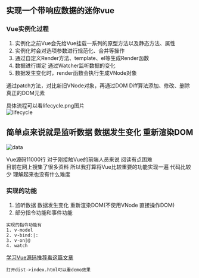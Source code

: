 ## 实现一个带响应数据的迷你vue
### Vue实例化过程

1. 实例化之前Vue会先给Vue挂载一系列的原型方法以及静态方法、属性
2. 实例化时会对选项参数进行规范化、合并等操作
3. 通过自定义Render方法、template、el等生成Render函数
4. 数据进行绑定 通过Watcher监听数据的变化
5. 数据发生变化时，render函数会执行生成VNode对象

通过patch方法，对比新旧VNode对象，再通过DOM Diff算法添加、修改、删除真正的DOM元素

具体流程可以看lifecycle.png图片<br>
![lifecycle](https://github.com/woai3c/mini-vue/blob/master/imgs/lifecycle.png)

## 简单点来说就是监听数据 数据发生变化 重新渲染DOM
![data](https://github.com/woai3c/mini-vue/blob/master/imgs/data.png)

Vue源码11000行 对于刚接触Vue的前端人员来说 阅读有点困难<br>
目前在网上搜集了很多资料 所以我打算将Vue比较重要的功能实现一遍 代码比较少 理解起来也没有什么难度 

### 实现的功能
1. 监听数据 数据发生变化 重新渲染DOM(不使用VNode 直接操作DOM) 
2. 部分指令功能和事件功能
```
实现的指令功能有
1. v-model 
2. v-bind:|: 
3. v-on|@
4. watch
```
[学习Vue源码推荐看这篇文章](http://hcysun.me/vue-design/art/)

```
打开dist->index.html可以看demo效果
```
